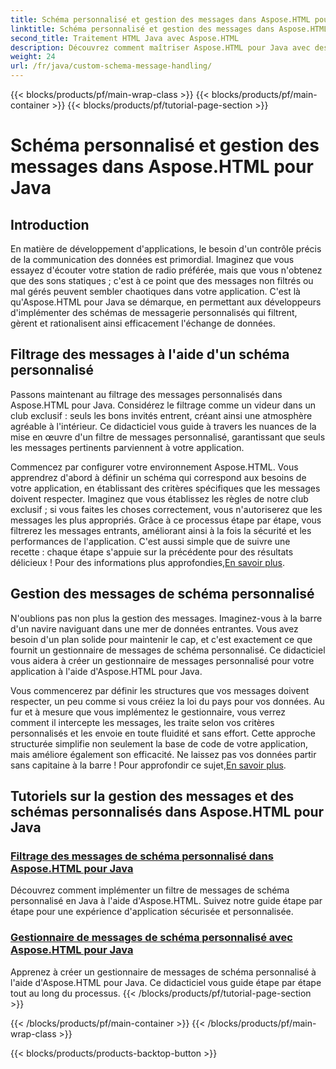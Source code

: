 ```yaml
---
title: Schéma personnalisé et gestion des messages dans Aspose.HTML pour Java
linktitle: Schéma personnalisé et gestion des messages dans Aspose.HTML pour Java
second_title: Traitement HTML Java avec Aspose.HTML
description: Découvrez comment maîtriser Aspose.HTML pour Java avec des tutoriels sur le filtrage et la gestion des messages de schéma personnalisés. Commencez à créer des applications sur mesure.
weight: 24
url: /fr/java/custom-schema-message-handling/
---
```


{{< blocks/products/pf/main-wrap-class >}}
{{< blocks/products/pf/main-container >}}
{{< blocks/products/pf/tutorial-page-section >}}

# Schéma personnalisé et gestion des messages dans Aspose.HTML pour Java

## Introduction

En matière de développement d'applications, le besoin d'un contrôle précis de la communication des données est primordial. Imaginez que vous essayez d'écouter votre station de radio préférée, mais que vous n'obtenez que des sons statiques ; c'est à ce point que des messages non filtrés ou mal gérés peuvent sembler chaotiques dans votre application. C'est là qu'Aspose.HTML pour Java se démarque, en permettant aux développeurs d'implémenter des schémas de messagerie personnalisés qui filtrent, gèrent et rationalisent ainsi efficacement l'échange de données.

## Filtrage des messages à l'aide d'un schéma personnalisé

Passons maintenant au filtrage des messages personnalisés dans Aspose.HTML pour Java. Considérez le filtrage comme un videur dans un club exclusif : seuls les bons invités entrent, créant ainsi une atmosphère agréable à l'intérieur. Ce didacticiel vous guide à travers les nuances de la mise en œuvre d'un filtre de messages personnalisé, garantissant que seuls les messages pertinents parviennent à votre application.

 Commencez par configurer votre environnement Aspose.HTML. Vous apprendrez d'abord à définir un schéma qui correspond aux besoins de votre application, en établissant des critères spécifiques que les messages doivent respecter. Imaginez que vous établissez les règles de notre club exclusif ; si vous faites les choses correctement, vous n'autoriserez que les messages les plus appropriés. Grâce à ce processus étape par étape, vous filtrerez les messages entrants, améliorant ainsi à la fois la sécurité et les performances de l'application. C'est aussi simple que de suivre une recette : chaque étape s'appuie sur la précédente pour des résultats délicieux ! Pour des informations plus approfondies,[En savoir plus](./custom-schema-message-filter/).

## Gestion des messages de schéma personnalisé

N'oublions pas non plus la gestion des messages. Imaginez-vous à la barre d'un navire naviguant dans une mer de données entrantes. Vous avez besoin d'un plan solide pour maintenir le cap, et c'est exactement ce que fournit un gestionnaire de messages de schéma personnalisé. Ce didacticiel vous aidera à créer un gestionnaire de messages personnalisé pour votre application à l'aide d'Aspose.HTML pour Java.

 Vous commencerez par définir les structures que vos messages doivent respecter, un peu comme si vous créiez la loi du pays pour vos données. Au fur et à mesure que vous implémentez le gestionnaire, vous verrez comment il intercepte les messages, les traite selon vos critères personnalisés et les envoie en toute fluidité et sans effort. Cette approche structurée simplifie non seulement la base de code de votre application, mais améliore également son efficacité. Ne laissez pas vos données partir sans capitaine à la barre ! Pour approfondir ce sujet,[En savoir plus](./custom-schema-message-handler/).

## Tutoriels sur la gestion des messages et des schémas personnalisés dans Aspose.HTML pour Java
### [Filtrage des messages de schéma personnalisé dans Aspose.HTML pour Java](./custom-schema-message-filter/)
Découvrez comment implémenter un filtre de messages de schéma personnalisé en Java à l'aide d'Aspose.HTML. Suivez notre guide étape par étape pour une expérience d'application sécurisée et personnalisée.
### [Gestionnaire de messages de schéma personnalisé avec Aspose.HTML pour Java](./custom-schema-message-handler/)
Apprenez à créer un gestionnaire de messages de schéma personnalisé à l'aide d'Aspose.HTML pour Java. Ce didacticiel vous guide étape par étape tout au long du processus.
{{< /blocks/products/pf/tutorial-page-section >}}

{{< /blocks/products/pf/main-container >}}
{{< /blocks/products/pf/main-wrap-class >}}

{{< blocks/products/products-backtop-button >}}
